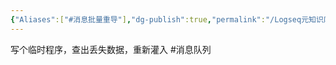 ```yaml
---
{"Aliases":["#消息批量重导"],"dg-publish":true,"permalink":"/Logseq元知识库/pages/消息批量重导/","dgPassFrontmatter":true}
---
```


写个临时程序，查出丢失数据，重新灌入 #消息队列 
